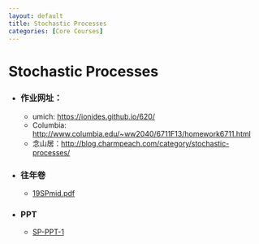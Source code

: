```yaml
---
layout: default
title: Stochastic Processes
categories: [Core Courses]
---
```


# Stochastic Processes

- ### **作业网址：**
    - umich: https://ionides.github.io/620/
    - Columbia: http://www.columbia.edu/~ww2040/6711F13/homework6711.html
    - 念山居：http://blog.charmpeach.com/category/stochastic-processes/
- ### **往年卷**
    - <a href="https://raw.githubusercontent.com/byn1002/byn1002.github.io/master/assets/files/Stochastic_Processes/19SPmid.pdf" target="_blank">19SPmid.pdf</a>
- ### **PPT**
    - <a href="https://raw.githubusercontent.com/byn1002/byn1002.github.io/master/assets/files/Stochastic_Processes/SP-PPT-1.pdf" target="_blank">SP-PPT-1</a>
